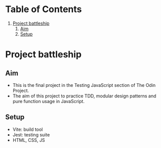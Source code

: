 
# Table of Contents

1.  [Project battleship](#org8c45b89)
    1.  [Aim](#orgdd95dcd)
    2.  [Setup](#org7a3880c)


<a id="org8c45b89"></a>

# Project battleship


<a id="orgdd95dcd"></a>

## Aim

-   This is the final project in the Testing JavaScript section of The Odin Project.
-   The aim of this project to practice TDD, modular design patterns and pure function usage in JavaScript.


<a id="org7a3880c"></a>

## Setup

-   Vite: build tool
-   Jest: testing suite
-   HTML, CSS, JS

